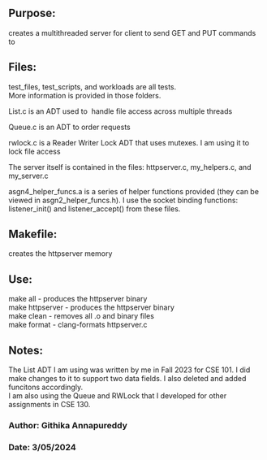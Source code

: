 ## Purpose: 
creates a multithreaded server for client to send GET and PUT commands to 

## Files:
test_files, test_scripts, and workloads are all tests. <br>
More information is provided in those folders. <br>

List.c is an ADT used to  handle file access across multiple threads <br>

Queue.c is an ADT to order requests <br>

rwlock.c is a Reader Writer Lock ADT that uses mutexes. I am using it to lock file access <br>

The server itself is contained in the files: httpserver.c, my_helpers.c, and my_server.c <br>

asgn4_helper_funcs.a is a series of helper functions provided (they can be viewed in asgn2_helper_funcs.h). I use the socket binding functions: listener_init() and listener_accept() from these files. <br>

## Makefile: 
creates the httpserver memory

## Use:
make all - produces the httpserver binary<br>
make httpserver - produces the httpserver binary<br>
make clean - removes all .o and binary files<br>
make format - clang-formats httpserver.c<br>

## Notes:
The List ADT I am using was written by me in Fall 2023 for CSE 101. I did make changes to it to support two data fields. I also deleted and added funcitons accordingly. <br>
I am also using the Queue and RWLock that I developed for other assignments in CSE 130. 

### Author: Githika Annapureddy
### Date: 3/05/2024

